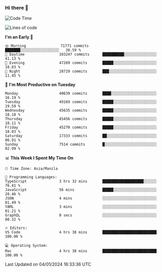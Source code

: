 ### Hi there 👋

<!--START_SECTION:waka-->
![Code Time](http://img.shields.io/badge/Code%20Time-4%2C656%20hrs%205%20mins-blue)

![Lines of code](https://img.shields.io/badge/From%20Hello%20World%20I%27ve%20Written-108.1%20million%20lines%20of%20code-blue)

**I'm an Early 🐤** 

```text
🌞 Morning                71771 commits       ███████░░░░░░░░░░░░░░░░░░   28.59 % 
🌆 Daytime                103247 commits      ██████████░░░░░░░░░░░░░░░   41.13 % 
🌃 Evening                47269 commits       █████░░░░░░░░░░░░░░░░░░░░   18.83 % 
🌙 Night                  28729 commits       ███░░░░░░░░░░░░░░░░░░░░░░   11.45 % 
```
📅 **I'm Most Productive on Tuesday** 

```text
Monday                   40639 commits       ████░░░░░░░░░░░░░░░░░░░░░   16.19 % 
Tuesday                  49169 commits       █████░░░░░░░░░░░░░░░░░░░░   19.59 % 
Wednesday                45635 commits       █████░░░░░░░░░░░░░░░░░░░░   18.18 % 
Thursday                 45456 commits       █████░░░░░░░░░░░░░░░░░░░░   18.11 % 
Friday                   45270 commits       █████░░░░░░░░░░░░░░░░░░░░   18.03 % 
Saturday                 17333 commits       ██░░░░░░░░░░░░░░░░░░░░░░░   06.91 % 
Sunday                   7514 commits        █░░░░░░░░░░░░░░░░░░░░░░░░   02.99 % 
```


📊 **This Week I Spent My Time On** 

```text
🕑︎ Time Zone: Asia/Manila

💬 Programming Languages: 
TypeScript               3 hrs 32 mins       ███████████████████░░░░░░   76.41 % 
JavaScript               56 mins             █████░░░░░░░░░░░░░░░░░░░░   20.46 % 
JSON                     4 mins              ░░░░░░░░░░░░░░░░░░░░░░░░░   01.49 % 
YAML                     3 mins              ░░░░░░░░░░░░░░░░░░░░░░░░░   01.21 % 
GraphQL                  0 secs              ░░░░░░░░░░░░░░░░░░░░░░░░░   00.32 % 

🔥 Editors: 
VS Code                  4 hrs 38 mins       █████████████████████████   100.00 % 

💻 Operating System: 
Mac                      4 hrs 38 mins       █████████████████████████   100.00 % 
```


 Last Updated on 04/01/2024 16:33:36 UTC
<!--END_SECTION:waka-->


<!--
**rad182/rad182** is a ✨ _special_ ✨ repository because its `README.md` (this file) appears on your GitHub profile.

Here are some ideas to get you started:

- 🔭 I’m currently working on ...
- 🌱 I’m currently learning ...
- 👯 I’m looking to collaborate on ...
- 🤔 I’m looking for help with ...
- 💬 Ask me about ...
- 📫 How to reach me: ...
- 😄 Pronouns: ...
- ⚡ Fun fact: ...
-->
